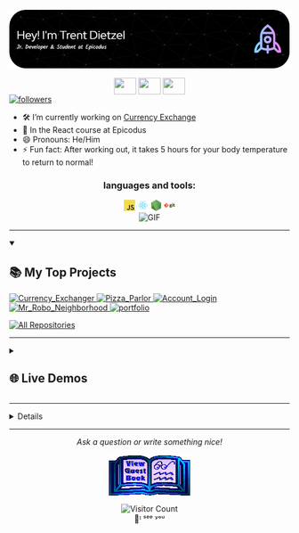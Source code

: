 <!-- Header -->
![Header](./github-header-image.png)

<!-- Follow -->
<div align="center"> 
  <a href="https://www.linkedin.com/in/trentdietzel/" target="blank"><img align="center" src="https://cdn.jsdelivr.net/npm/simple-icons@3.0.1/icons/linkedin.svg" alt="" height="30" width="40"/></a>
    <a href="https://www.discordapp.com/users/imxias" target="blank"><img align="center" src="https://cdn.jsdelivr.net/npm/simple-icons@3.0.1/icons/discord.svg" alt="" height="30" width="40"/></a>
  <a href="https://twitter.com/imxias" target="blank"><img align="center" src="https://cdn.jsdelivr.net/npm/simple-icons@3.0.1/icons/twitter.svg" alt="" height="30" width="40"/></a>
</div>

<a href="https://github.com/tdietzel?tab=followers">
  <img alt="followers" title="Follow me on Github" src="https://custom-icon-badges.demolab.com/github/followers/tdietzel?color=236ad3&labelColor=1155ba&style=for-the-badge&logo=person-add&label=Follow&logoColor=white"/></a>

<br>

<!-- About Me -->
- 🛠️ I’m currently working on [Currency Exchange](https://github.com/tdietzel/Currency_Exchange)
- 🧠 In the React course at Epicodus
- 😄 Pronouns: He/Him
- ⚡ Fun fact: After working out, it takes 5 hours for your body temperature to return to normal!

<!-- Languages & Tools -->
  <div align="center">
  <h3>languages and tools:</h3> 
  <code><img height="20" src="https://raw.githubusercontent.com/github/explore/80688e429a7d4ef2fca1e82350fe8e3517d3494d/topics/javascript/javascript.png"></code>
  <code><img height="20" src="https://raw.githubusercontent.com/github/explore/80688e429a7d4ef2fca1e82350fe8e3517d3494d/topics/react/react.png"></code>
  <code><img height="20" src="https://raw.githubusercontent.com/github/explore/80688e429a7d4ef2fca1e82350fe8e3517d3494d/topics/nodejs/nodejs.png"></code>
  <code><img height="20" src="https://raw.githubusercontent.com/github/explore/80688e429a7d4ef2fca1e82350fe8e3517d3494d/topics/git/git.png"></code>
  </div>

<!-- Computer Giph -->
<div align="center">
  <img src="https://media.giphy.com/media/2sMOUSy658zgS1CjY7/giphy.gif" alt="GIF"/>
</div>
<hr>

<!-- Top Projects -->
<!-- Repo info cards - https://github.com/anuraghazra/github-readme-stats -->
<details open> 
  <summary><h2>📚 My Top Projects</h2></summary>
  
  <p align="left">
  <!-- Currency Exchanger -->  
      <a href="https://github.com/tdietzel/Currency_Exchanger">
  <img width="278" src="https://denvercoder1-github-readme-stats.vercel.app/api/pin/?username=tdietzel&repo=Currency_Exchanger&theme=great-gatsby&bg_color=1F222E&title_color=8300F7&hide_border=true&icon_color=F8D866&show_icons=false" alt="Currency_Exchanger">
  <!-- Pizza Parlor -->    
      <a href="https://github.com/tdietzel/Pizza_Parlor">
  <img width="278" src="https://denvercoder1-github-readme-stats.vercel.app/api/pin/?username=tdietzel&repo=Pizza_Parlor&theme=great-gatsby&bg_color=1F222E&title_color=8300F7&hide_border=true&icon_color=F8D866&show_icons=false" alt="Pizza_Parlor">
  <!-- Account Login -->    
      <a href="https://github.com/tdietzel/Account_Login">
  <img width="278" src="https://denvercoder1-github-readme-stats.vercel.app/api/pin/?username=tdietzel&repo=Account_Login&theme=great-gatsby&bg_color=1F222E&title_color=8300F7&hide_border=true&icon_color=F8D866&show_icons=false" alt="Account_Login">
  <!-- Mr Robo Neighborhood -->    
      <a href="https://github.com/tdietzel/Mr_Robo_Neighborhood">
  <img width="278" src="https://denvercoder1-github-readme-stats.vercel.app/api/pin/?username=tdietzel&repo=Mr_Robo_Neighborhood&theme=great-gatsby&bg_color=1F222E&title_color=8300F7&hide_border=true&icon_color=F8D866&show_icons=false" alt="Mr_Robo_Neighborhood">
  <!-- Portfolio -->    
      <a href="https://github.com/tdietzel/portfolio">
  <img width="278" src="https://denvercoder1-github-readme-stats.vercel.app/api/pin/?username=tdietzel&repo=portfolio&theme=great-gatsby&bg_color=1F222E&title_color=8300F7&hide_border=true&icon_color=F8D866&show_icons=false" alt="portfolio">
</a>
  </p>
  <a href="https://github.com/tdietzel?tab=repositories&sort=stargazers"><img alt="All Repositories" title="All Repositories" src="https://custom-icon-badges.demolab.com/badge/-Click%20Here%20For%20All%20My%20Repos-1F222E?style=for-the-badge&logoColor=white&logo=repo"/></a>
</details>
<hr>

<!-- Live Demos -->
<!-- Repo info cards - https://github.com/anuraghazra/github-readme-stats -->
<details> 
  <summary><h2>🌐 Live Demos</h2></summary>
  
  <p align="left">
  <!-- Currency Exchanger -->  
      <a href="https://tdietzel.github.io/Currency_Exchanger/">
  <img width="278" src="https://denvercoder1-github-readme-stats.vercel.app/api/pin/?username=tdietzel&repo=Currency_Exchanger&theme=great-gatsby&bg_color=1F222E&title_color=8300F7&hide_border=true&icon_color=F8D866&show_icons=false" alt="Currency_Exchanger">
  <!-- Pizza Parlor -->    
  </p>
</details>
<hr>

<!-- Stats and Activity -->
<details> 
  <summary><h2>📊 Stats and Activity</h2></summary>

  <!-- Enter Link -->
<p align="center">
  <a href="https://git.io/typing-svg">
    <img src="https://readme-typing-svg.herokuapp.com?font=Fira+Code&size=35&pause=1000&color=8300F7&vCenter=true&random=false&width=435&lines=My+GitHub+Stats!" alt="Typing SVG">
  </a>
</p>

  <h3>🔥 Streak Stats</h3>

  <!-- GitHub Readme Streak Stats - https://github.com/tdietzel22/github-readme-streak-stats -->
  [![GitHub Streak](https://streak-stats.demolab.com?user=tdietzel&theme=holi-theme&fire=EB0000&ring=FFDF00&currStreakLabel=EB0000&dates=A9FEF7&sideNums=62EB53&sideLabels=FFFFFF&currStreakNum=17EB00)](https://git.io/streak-stats)

  <h3>💻 GitHub Profile Stats</h3>

  <!-- https://github.com/tdietzel22/github-readme-stats -->

![Anurag's GitHub stats](https://github-readme-stats.vercel.app/api?username=tdietzel&show_icons=true&theme=great-gatsby)
<a href="https://github.com/anuraghazra/github-readme-stats">
  <img alt="tdietzel's Top Languages" src="https://denvercoder1-github-readme-stats.vercel.app/api/top-langs/?username=tdietzel&langs_count=8&layout=compact&theme=react&hide_border=true&bg_color=1F222E&title_color=F85D7F&icon_color=F8D866&hide=Jupyter%20Notebook,Roff" height="192px"/>
</a>

  <b>Note:</b> Top languages is only a metric of the languages my public code consists of and doesn't reflect experience or skill level.
</details>

<hr>
<div align="center">
  
  <p><em>Ask a question or write something nice!</em></p>
  
  <!-- Guest Book -->
  <a href="https://github.com/tdietzel/tdietzel/issues"><img src="https://github.com/tdietzel/tdietzel/blob/main/guestbook.gif" alt="Guest book" align="center"></a>
  <!-- View Counter -->
  <img src="https://profile-counter.glitch.me/{tdietzel22}/count.svg" alt="Visitor Count">
  <br>
  👀ᴵ ˢᵉᵉ ʸᵒᵘ
</div>
